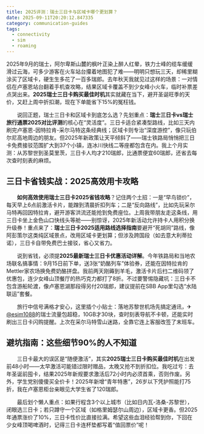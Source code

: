 ```yaml
---
title: 2025评测：瑞士三日卡与区域卡哪个更划算？
date: 2025-09-11T20:20:12.847335
category: communication-guides
tags:
  - connectivity
  - sim
  - roaming
---
```


2025年9月的瑞士，阿尔卑斯山麓的枫叶正染上醉人红晕，铁力士峰的缆车缓缓滑过云海，可多少游客在火车站台攥着地图犯了难——明明只想玩三天，却稀里糊涂买了区域卡，硬生生多花了一百多瑞郎。去年秋天我就见过这样的场景：一对情侣在卢塞恩站台翻着手机查攻略，结果区域卡覆盖不到少女峰小火车，临时补票差点哭出来。**2025瑞士三日卡购买最佳时机**其实就藏在当下，避开圣诞旺季的天价，又赶上周中折扣潮，现在下单能省下15%的冤枉钱。

　　说回正题，瑞士三日卡和区域卡到底怎么选？先划重点：**瑞士三日卡vs瑞士旅行通票2025对比评测**的核心在“灵活度”。三日卡适合紧凑型路线，比如三天内刷完卢塞恩-因特拉肯-采尔马特这条经典线；区域卡则专治“深度游控”，像只玩伯尔尼高地周边的朋友。但2025年新政策让天平倾斜了——瑞士铁路局悄悄把三日卡免费接驳范围扩大到37个小镇，连冰川快线二等座都包含在内。我上个月实测：从苏黎世到圣莫里茨，三日卡人均才210瑞郎，比通票便宜60瑞郎，还省去每次查时刻表的麻烦。

## 三日卡省钱实战：2025高效用卡攻略
　　**如何高效使用瑞士三日卡2025省钱攻略**？记住两个土招：一是“早鸟锁价”，每天早上6点前激活卡片，能蹭到清晨折扣列车；二是“反向路线”，比如先玩采尔马特再回因特拉肯，避开游客洪流还能抢到免费座位。上周我带朋友走这条线，用三日卡坐上金色山口快线头等舱——别惊讶，2025年新活动允许持卡人用积分换升级券！重点来了：**瑞士三日卡2025适用路线选择指南**要避开“死胡同”路线，像阿彭策尔这类纯区域景点，改用区域卡更划算；但涉及跨国段（如去意大利蒂拉诺），三日卡自带免费巴士接驳，省心又省力。

　　说到省钱，必须提**2025最新瑞士三日卡优惠活动详解**。今年铁路局和当地农场联名搞事情：9月15日前下单，送3张“奶酪列车”体验券，还能在因特拉肯的Mettler家农场换免费奶酪拼盘。我前两天刚薅到羊毛，激活卡片后扫二维码领了优惠包，连少女峰山顶餐厅的热巧克力都打了8折。不过要警惕隐藏坑：三日卡不包含游船轮渡，像卢塞恩湖那段得另付20瑞郎，建议提前在SBB App里勾选“水陆联运”套餐。

　　旅行中信号满格才安心，这里插个小贴士：落地苏黎世机场先搞定通讯，✈[@esim1088](https://t.me/s/esim1088)的瑞士流量包超稳，10GB才30块，查时刻表导航不卡顿，还能实时刷出三日卡闪购提醒。上次在采尔马特雪山迷路，全靠它连上客服改签了末班车。

## 避坑指南：这些细节90%的人不知道
　　三日卡最大的误区是“随便激活”，其实**2025瑞士三日卡购买最佳时机**在出发前48小时——太早激活可能错过限时赠品，太晚又抢不到折扣位。我吃过亏：去年圣诞前囤卡，结果2025年新规要求激活后72小时内必须首乘，否则作废。另外，学生党别傻傻买全价卡！2025年新增“青年特惠”，26岁以下凭护照能打75折，我在卢塞恩柜台亲眼见大学生省了120瑞郎。

　　最后划个懒人重点：如果行程含3个以上城市（比如日内瓦-洛桑-苏黎世），闭眼选三日卡；若只蹲守一个区域（如格里姆瑟尔山周边），区域卡更香。但2025年通票涨价了10%，三日卡性价比直接拉满。希望这些血泪经验帮到你，下回在少女峰顶喝啤酒时，记得三日卡连杯垫都写着“值回票价”呢！